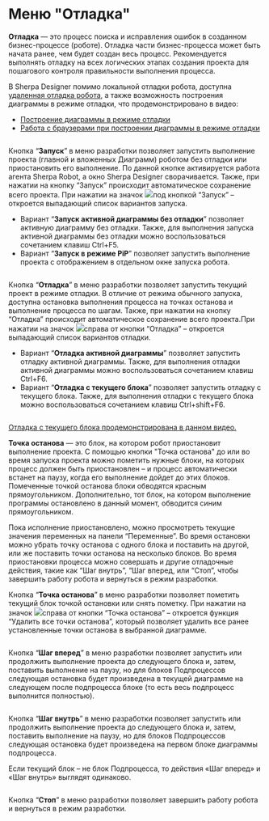 # Меню "Отладка"

**Отладка** — это процесс поиска и исправления ошибок в созданном бизнес-процессе (роботе). Отладка части бизнес-процесса может быть начата ранее, чем будет создан весь процесс. Рекомендуется выполнять отладку на всех логических этапах создания проекта для пошагового контроля правильности выполнения процесса.

В Sherpa Designer помимо локальной отладки робота, доступна [удаленная отладка робота](udalennaya-otladka-robota.md), а также возможность построения диаграммы в режиме отладки, что продемонстрировано в видео:&#x20;

* [Построение диаграммы в режиме отладки](https://sherparpa.ru/ucontent/?D0)
* [Работа с браузерами при построении диаграммы в режиме отладки](https://sherparpa.ru/ucontent/?D1)

<figure><img src="https://lh7-rt.googleusercontent.com/docsz/AD_4nXcJ4qTXCfQ-gWPlAXRfYdrl8YYoZq7tQuybyX7l2Fa8rs9IFmNi7raN3YWVl0EyXkkwlTvN8AQZQNkZ7Yb92j0nGoo7QcprFaKErAC1Omm0oFHh-QCw09VwEiqVxim4T5UcN7Rg90PVgQY90OM_u1mxOBtW?key=MBC6hVHKTrgfBdJNL64AXQ" alt=""><figcaption></figcaption></figure>

Кнопка “**Запуск**” в меню разработки позволяет запустить выполнение проекта (главной и вложенных Диаграмм) роботом без отладки или приостановить его выполнение. По данной кнопке активируется работа агента Sherpa Robot, а окно Sherpa Designer сворачивается. Также, при нажатии на кнопку “Запуск” происходит автоматическое сохранение всего проекта. При нажатии на значок ![](https://lh7-rt.googleusercontent.com/docsz/AD_4nXcwPr2qt3Hte2Qx6c66q1fVXKIlC38mrlAmoYnA3WyRoP8NP0qnHHz7BVxsAxvkHjIkgULSFbxAQJbMQ9XkTM_rcBsvGffCpHg_jsAkjVgllTeoBBcKg8_SgJ0VK6ltMy41B5XJsieIL5h3v-YtNrlo6cHu?key=MBC6hVHKTrgfBdJNL64AXQ)под кнопкой “Запуск” – откроется выпадающий список вариантов запуска.

* Вариант “**Запуск активной диаграммы без отладки**” позволяет активную диаграмму без отладки. Также, для выполнения запуска активной диаграммы без отладки  можно воспользоваться сочетанием клавиш Ctrl+F5.
* Вариант “**Запуск в режиме PiP**” позволяет запустить выполнение проекта с отображением в отдельном окне запуска робота.

<figure><img src="https://lh7-rt.googleusercontent.com/docsz/AD_4nXdqmYkRk6bNjheFK1Idfzmkagm6SwRTFdvGUy_NXrdDDZI0idBDx6OAWtvL1GgPOy345bqZkCgEAKg8YOGH3jIhjD86BI4h6iuS20xnhmIpAypsBc-nZ-DjKJS1IJZePnazdySEBHll9txGBnE4VizYXD5i?key=MBC6hVHKTrgfBdJNL64AXQ" alt=""><figcaption></figcaption></figure>

Кнопка “**Отладка**” в меню разработки позволяет запустить текущий проект в режиме отладки. В отличие от режима обычного запуска, доступна остановка выполнения процесса на точках останова и выполнение процесса по шагам. Также, при нажатии на кнопку “Отладка” происходит автоматическое сохранение всего проекта.При нажатии на значок ![](https://lh7-rt.googleusercontent.com/docsz/AD_4nXcwPr2qt3Hte2Qx6c66q1fVXKIlC38mrlAmoYnA3WyRoP8NP0qnHHz7BVxsAxvkHjIkgULSFbxAQJbMQ9XkTM_rcBsvGffCpHg_jsAkjVgllTeoBBcKg8_SgJ0VK6ltMy41B5XJsieIL5h3v-YtNrlo6cHu?key=MBC6hVHKTrgfBdJNL64AXQ)справа от кнопки “Отладка” – откроется выпадающий список вариантов отладки.

* Вариант “**Отладка активной диаграммы**” позволяет запустить отладку активной диаграммы. Также, для выполнения  отладки активной диаграммы можно воспользоваться сочетанием клавиш Ctrl+F6.
* Вариант “**Отладка с текущего блока**” позволяет запустить отладку с текущего блока. Также, для выполнения  отладки с текущего блока можно воспользоваться сочетанием клавиш Ctrl+shift+F6.

<figure><img src="https://lh7-rt.googleusercontent.com/docsz/AD_4nXeIuSRlphmCKPsDYQHDzbwajP0CmkyFchsk2JtEc4bfBXXNzzzpWQfwT1QrKbPVUW9m8AkBwsoKrLTt7JXvFxCM-aJs455NFdusc9uB3FPrcqmDuoG5F0XM9GiQgBKaSIr1sp9HnMhW06HWaofE?key=MBC6hVHKTrgfBdJNL64AXQ" alt=""><figcaption></figcaption></figure>

[Отладка с текущего блока продемонстрирована в данном видео.](https://sherparpa.ru/ucontent/?TZjc)

**Точка останова** — это блок, на котором робот приостановит выполнение проекта. С помощью кнопки "Точка останова" до или во время запуска проекта можно пометить нужные блоки, на которых процесс должен быть приостановлен – и процесс автоматически встанет на паузу, когда его выполнение дойдет до этих блоков. Помеченные точкой останова блоки обводятся красным прямоугольником. Дополнительно, тот блок, на котором выполнение программы остановлено в данный момент, обводится синим прямоугольником.

Пока исполнение приостановлено, можно просмотреть текущие значения переменных на панели “Переменные”.  Во время остановки можно убрать точку останова с одного блока и поставить на другой, или же поставить точки останова на несколько блоков. Во время приостановки процесса можно совершать и другие отладочные действия, такие как “Шаг внутрь”, “Шаг вперед, или “Стоп”, чтобы завершить работу робота и вернуться в режим разработки.

Кнопка “**Точка останова**” в меню разработки позволяет пометить текущий блок точкой остановки или снять пометку. При нажатии на значок ![](https://lh7-rt.googleusercontent.com/docsz/AD_4nXcwPr2qt3Hte2Qx6c66q1fVXKIlC38mrlAmoYnA3WyRoP8NP0qnHHz7BVxsAxvkHjIkgULSFbxAQJbMQ9XkTM_rcBsvGffCpHg_jsAkjVgllTeoBBcKg8_SgJ0VK6ltMy41B5XJsieIL5h3v-YtNrlo6cHu?key=MBC6hVHKTrgfBdJNL64AXQ)справа от кнопки “Точка останова” – откроется функция “Удалить все точки останова”, который позволяет удалить все ранее установленные точки останова в выбранной диаграмме.&#x20;

<figure><img src="https://lh7-rt.googleusercontent.com/docsz/AD_4nXcLdsMyKWsVIGJ5JvH9Q2atNG8qddVM73xbyPk5J8AaKJ01VZgu9GLhUrZLA6PcfTUQ8zPzK9XmzE9zKecCAW7xd6F5CZ3bVSYBatNY4-XowZp7xmcMfrNAmA8MMO1wZgmO-hhWIvFgdzPcmyuuReQ1eM4n?key=MBC6hVHKTrgfBdJNL64AXQ" alt=""><figcaption></figcaption></figure>

Кнопка “**Шаг вперед**” в меню разработки позволяет запустить или продолжить выполнение проекта до следующего блока и, затем, поставить выполнение на паузу, но для блоков Подпроцессов следующая остановка будет произведена в текущей диаграмме на следующем после подпроцесса блоке (то есть весь подпроцесс выполнится полностью).

<figure><img src="https://lh7-rt.googleusercontent.com/docsz/AD_4nXfxE8_q2uHCXJL_bRmOg7dW03BdE4pj_Bgmcy_DaNwpRMWA4FIfrM4w1qppWlXTd25QBcvwB7m5Zun8v3twmAO9EhnQhky7SfCaQeVij6CFOroXQ5CkzmBWIxe3h97zY7o26C-A2-2fTchcXjg3F2ZKtKw?key=MBC6hVHKTrgfBdJNL64AXQ" alt=""><figcaption></figcaption></figure>

Кнопка “**Шаг внутрь**” в меню разработки позволяет запустить или продолжить выполнение проекта до следующего блока и, затем, поставить выполнение на паузу, но для блоков Подпроцессов следующая остановка будет произведена на первом блоке диаграммы подпроцесса.

Если текущий блок – не блок Подпроцесса, то действия «Шаг вперед» и «Шаг внутрь» выглядят одинаково.

<figure><img src="https://lh7-rt.googleusercontent.com/docsz/AD_4nXeSjgOtQT3mXYZPtsM0abeotANnESIv6RWP2nkRlru49IqIj6UMuXbw3OFtdZ_slM63QsV6BEatUD50SWGz0JDLmULe-GWzBos1738OdZy4WFJzPi_F7uVvrapi-n142pE4USc-AXRYzrHBqSRL-FY8s02u?key=MBC6hVHKTrgfBdJNL64AXQ" alt=""><figcaption></figcaption></figure>

Кнопка “**Стоп**” в меню разработки позволяет завершить работу робота и вернуться в режим разработки.

<figure><img src="https://lh7-rt.googleusercontent.com/docsz/AD_4nXdiln1ui9uW_XnQr6OFwK2dMWu2MW8Qg0ITdodtk_g3A9nxHMRwysgZ1Lll0uYC_OD0szMWozAibHTrpiI0be_Fve-Dig9BxBgedQ__HvlMIycSbhLn_00R4QA6wHUqYbnbIuLwNVlWMKBGiFsVxXSzjO5a?key=MBC6hVHKTrgfBdJNL64AXQ" alt=""><figcaption></figcaption></figure>
